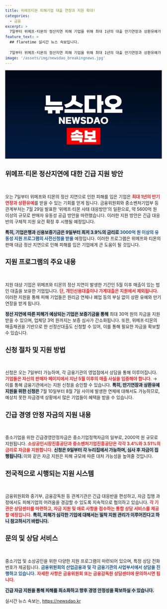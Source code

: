 ```yaml
---
title: 위메프티몬 피해기업 대출 연장과 지원 확대!
categories:
  - 금융
excerpt: >
  7일부터 위메프·티몬의 정산지연 피해 기업을 위해 최대 1년의 대출 만기연장과 상환유예가 시행됩니다. 금융당국은 5000억원 이상의 긴급 지원을 통해 자금경색을 해소할 계획입니다. 지금이 기회!
feature_text: >
  ## flaretime 실시간 뉴스 속보입니다.

  7일부터 위메프·티몬의 정산지연 피해 기업을 위해 최대 1년의 대출 만기연장과 상환유예가 시행됩니다. 금융당국은 5000억원 이상의 긴급 지원을 통해 자금경색을 해소할 계획입니다. 지금이 기회!
image: '/assets/img/newsdao_breakingnews.jpg'
---
```


<p><img src="/assets/img/newsdao_breakingnews.jpg" alt="flaretime 속보" /></p>

<h2 data-ke-size="size26">위메프·티몬 정산지연에 대한 긴급 지원 방안</h2>

<p data-ke-size="size16">&nbsp;</p>

<p>오는 7일부터 위메프와 티몬의 정산 지연으로 인한 피해를 입은 기업은 <b><span style="color: #ee2323;">최대 1년의 만기연장과 상환유예</span></b>를 받을 수 있는 기회를 얻게 됩니다. 금융위원회와 중소벤처기업부 등 관계부처는 7월 29일 발표한 ‘위메프·티몬 사태 대응방안’의 일환으로, 약 5600억 원 이상의 규모로 판매자 유동성 공급 방안을 마련했습니다. 이러한 지원 방안은 긴급 대응반의 구체적 지원 요건 확정 후 시행될 예정입니다. </p>

<p><b><span style="background-color: #21538527;">특히, 기업은행과 신용보증기금은 9일부터 최저 3.9%의 금리로 </span></b><b><span style="color: #1a5490;">3000억 원 이상의 유동성 지원 프로그램의 사전신청을 받을</span></b> 예정입니다. 이러한 프로그램은 위메프와 티몬의 판매 대금 정산 지연으로 인해 피해를 입은 기업에게 큰 도움이 될 것입니다.</p>

<h2 data-ke-size="size26">지원 프로그램의 주요 내용</h2>

<p data-ke-size="size16">&nbsp;</p>

<p>지원 대상 기업은 위메프와 티몬의 정산 지연이 발생한 기간인 5월 이후 매출이 있는 법인 대출을 보유한 기업입니다. <b><span style="color: #ee2323;">단, 개인신용대출이나 가계대출은 지원에서 제외됩니다.</span></b> 이러한 지원을 통해 피해 기업들은 원리금 연체나 폐업 등의 부실 없이 상환 유예와 만기 연장을 받게 됩니다. </p>

<p><b><span style="background-color: #21538527;">정산 지연에 따른 피해가 예상되는 기업은 보증기금을 통해</span></b> 최대 30억 원의 자금을 지원받을 수 있으며, 업체당 3억 원까지는 보증 심사가 간소화됩니다. 또한, 위메프·티몬의 매출채권을 기반으로 한 선정산대출도 신청할 수 있어, 이를 통해 필요한 자금을 확보할 수 있습니다.</p>

<h2 data-ke-size="size26">신청 절차 및 지원 방법</h2>

<p data-ke-size="size16">&nbsp;</p>

<p>신청은 오는 7일부터 가능하며, 각 금융기관의 영업점에서 상담을 통해 이루어집니다. <b><span style="color: #ee2323;">기업들은 자신의 판매자 페이지에서 지난 5월 이후의 매출 사실을 입증해야 합니다.</span></b> → 이를 통해 금융기관에서는 지원 신청을 승인할 수 있습니다. <b><span style="background-color: #21538527;">특히, 만기연장과 상환유예 지원을 위한 신청은</span></b> 7월 10일부터 8월 7일 사이에 발생한 연체에 대해서도 가능하므로, 예상치 못한 자금경색 상황에서 많은 기업들이 혜택을 받을 수 있습니다.</p>

<h2 data-ke-size="size26">긴급 경영 안정 자금의 지원 내용</h2>

<p data-ke-size="size16">&nbsp;</p>

<p>중소기업을 위한 긴급경영안정자금은 중소기업정책자금의 일부로, 2000억 원 규모로 지원됩니다. <b><span style="color: #ee2323;">소상공인시장진흥공단과 중소벤처기업진흥공단은 각각 3.4%와 3.51%의 금리로 자금을 지원합니다.</span></b> <b><span style="background-color: #21538527;">신청은 9일부터 각 누리집에서 가능하며, 심사 후 자금이 집행됩니다. </span></b> 이와 같은 자금 지원은 피해 규모에 따른 대처 가능성을 높여줄 것입니다.</p>

<h2 data-ke-size="size26">전국적으로 시행되는 지원 시스템</h2>

<p data-ke-size="size16">&nbsp;</p>

<p>금융위원회와 중기부, 금융감독원 등 관계기관은 긴급 대응반을 편성하고, 자금 집행 과정에서도 피해기업의 어려움을 경감할 수 있도록 지속적으로 협의하고 있습니다. <b><span style="color: #ee2323;">각 기관은 상담센터를 마련하고, 자금 지원 및 애로 사항을 접수하는 통합 상담 서비스를 제공할 예정입니다.</span></b> <b><span style="background-color: #21538527;">특히, 피해가 심각한 기업에 대해서는 밀착 지원 관리가 이루어진다고 하니 참고하시기 바랍니다.</span></b></p>

<h2 data-ke-size="size26">문의 및 상담 서비스</h2>

<p data-ke-size="size16">&nbsp;</p>

<p>중소기업 및 소상공인을 위한 다양한 지원 프로그램이 마련되어 있으며, 특정 상담 전화번호가 제공됩니다. <b><span style="color: #1a5490;">금융위원회의 산업금융과 및 각 금융기관의 사업부서에서 상담을 진행하고 있습니다.</span></b> <b><span style="color: #ee2323;">자세한 사항은 금융위원회 또는 금융감독원 상담센터에 문의하시면 됩니다.</span></b></p>

<p><b><span style="background-color: #21538527;">긴급 자금 지원을 통해 피해를 최소화하고 향후 경영 안정성을 확보하실 수 있습니다.</span></b></p>
실시간 뉴스 속보는, <a href="https://newsdao.kr" rel="dofollow">https://newsdao.kr</a>


